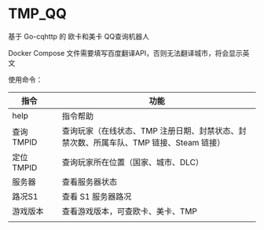 # TMP_QQ
基于 Go-cqhttp 的 欧卡和美卡 QQ查询机器人

Docker Compose 文件需要填写百度翻译API，否则无法翻译城市，将会显示英文

使用命令：

| **指令**   |      | **功能**                                                     |
| ---------- | ---- | ------------------------------------------------------------ |
| help       |      | 指令帮助                                                     |
| 查询 TMPID |      | 查询玩家（在线状态、TMP 注册日期、封禁状态、封禁次数、所属车队、TMP 链接、Steam 链接） |
| 定位 TMPID |      | 查询玩家所在位置（国家、城市、DLC）                          |
| 服务器     |      | 查看服务器状态                                               |
| 路况S1     |      | 查看 S1 服务器路况                                           |
| 游戏版本   |      | 查看游戏版本，可查欧卡、美卡、TMP                            |
|            |      |                                                              |



